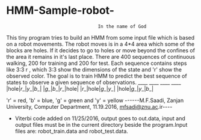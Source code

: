 # HMM-Sample-robot-
                                      In the name of God
This tiny program tries to build an HMM from some input file which is based on a robot movements.
The robot moves is in a 4*4 area which some of the blocks are holes. If it decides to go to holes
or move beyond the confines of the area it remains in it's last place. There are 400 sequences of
continuous walking, 200 for training and 200 for test. Each sequence contains steps like 3:3 r  ,
which 3:3 show the dimensions of the state and 'r' show the observed color. The goal is  to train
HMM to predict the best sequence of states to observe a given sequence of observations.
                        ____ ____ ____ ____
                       |hole|_r__|_y__|_b__|
                       |_g__|_b__|_r__|hole|
                       |_r__|hole|_g__|_y__|
                       |hole|_g__|_y__|_b__|

 'r' = red, 'b' = blue, 'g' = green and 'y' = yellow
 ------M.F.Saadi, Zanjan University, Computer Department, 11.19.2016, mfsadi@znu.ac.ir----
 * Viterbi code added on 11/25/2016, output goes to out.data, input and output files must be in 
 the current directory beside the program.Input files are: robot_train.data and robot_test.data.
